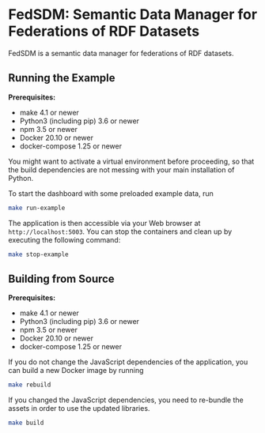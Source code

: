# FedSDM: Semantic Data Manager for Federations of RDF Datasets

FedSDM is a semantic data manager for federations of RDF datasets.

## Running the Example
**Prerequisites:**
* make 4.1 or newer
* Python3 (including pip) 3.6 or newer
* npm 3.5 or newer
* Docker 20.10 or newer
* docker-compose 1.25 or newer

You might want to activate a virtual environment before proceeding, so that the build dependencies are not messing with your main installation of Python.

To start the dashboard with some preloaded example data, run
```bash
make run-example
```

The application is then accessible via your Web browser at `http://localhost:5003`.
You can stop the containers and clean up by executing the following command:
```bash
make stop-example
```

## Building from Source
**Prerequisites:**
* make 4.1 or newer
* Python3 (including pip) 3.6 or newer
* npm 3.5 or newer
* Docker 20.10 or newer
* docker-compose 1.25 or newer

If you do not change the JavaScript dependencies of the application, you can build a new Docker image by running
```bash
make rebuild
```

If you changed the JavaScript dependencies, you need to re-bundle the assets in order to use the updated libraries.
```bash
make build
```